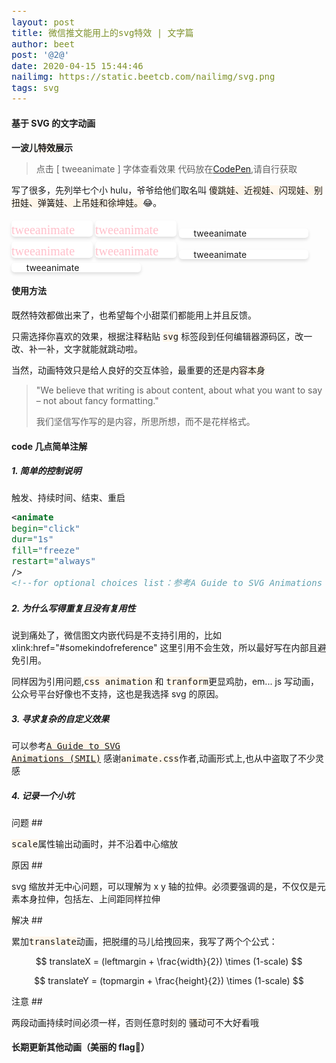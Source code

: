 ```yaml
---
layout: post
title: 微信推文能用上的svg特效 | 文字篇
author: beet
post: '@2@'
date: 2020-04-15 15:44:46
nailimg: https://static.beetcb.com/nailimg/svg.png
tags: svg
---
```


<style>
aside  {display:inline-block;background-color: white; border-radius: 5px;box-shadow: 0 3px 5px rgba(0, 0, 0, .12);line-height:15px;margin-top:5px} code {background: #fff6ea;font-size:14px}
</style>

#### 基于 SVG 的文字动画

**一波儿<code>特效</code>展示**

> 点击 [ tweeanimate ] 字体查看效果
> 代码放在[CodePen](https://codepen.io/beetcb/pen/jObbBdN),请自行获取

写了很多，先列举七个小 hulu，爷爷给他们取名叫 <code>傻跳娃、近视娃、闪现娃、别扭娃、弹簧娃、上吊娃和徐坤娃。</code>:joy:。

<aside class="center-align waves-effect "><svg version="1.1" xmlns="http://www.w3.org/2000/svg" height="26" width="130" viewbox="0 0 130 26"
      preserveAspectRatio="xMidYMid meet">
      <text fill=pink font-size="20px" font-family="microsoft yahei" y="22" x="0"
        preserveAspectRatio="xMidYMid meet">tweeanimate
        <animateTransform attributeName="transform" attributeType="XML" type="rotate" begin="click" calcMode="spline"
          additive="sum"
          values="0 30 20;1.5 30 20;-.5 30 20;-1.5 30 20;-1.5 30 20;1.5 30 20;1.5 30 20;1.5 30 20;1.5 30 20;-1.5 30 20;2.5 30 20;
        -1.5 30 20;1.5 30 20;0.5 30 20;1.5 30 20;2.5 30 20;-.5 30 20;-.5 30 20;-1.5 30 20;2.5 30 20;-1.5 30 20;0.5 30 20;2.5 30 20;2.5 30 20;1.5 30 20;2.5 30 20;2.5 30 20;.5 30 20;-1.5 30 20;-2.5 30 20;.5 30 20;.5 30 20;-2.5 30 20;-1.5 30 20;.5 30 20;.5 30 20;2.5 30 20;2.5 30 20;2.5 30 20;1.5 30 20;-.5 30 20;-1.5 30 20;2.5 30 20;1.5 30 20;0.5 30 20;-.5 30 20;.5 30 20;1.5 30 20;-2.5 30 20;-1.5 30 20;0 30 20"
          keyTimes="0;0.03;0.05;0.08;0.09;0.1;0.13;0.15;0.18;0.19;0.2;0.23;0.25;0.28;0.29;0.30;0.33;0.35;0.38;.39;.4;0.43;0.45;0.48;.49;0.5;0.53;0.55;0.58;0.59;0.6;0.63;0.65;0.68;0.69;0.7;0.73;0.75;0.78;0.79;0.8;0.83;0.85;0.88;0.89;0.9;0.93;0.95;0.98;.99;1"
          keySplines=".19 .65 .76 .21;.19 .65 .76 .21;.19 .65 .76 .21;.19 .65 .76 .21;.19 .65 .76 .21;.19 .65 .76 .21;.19 .65 .76 .21;.19 .65 .76 .21;.19 .65 .76 .21;.19 .65 .76 .21;.19 .65 .76 .21;.19 .65 .76 .21;.19 .65 .76 .21;.19 .65 .76 .21;.19 .65 .76 .21;.19 .65 .76 .21;.19 .65 .76 .21;.19 .65 .76 .21;.19 .65 .76 .21;.19 .65 .76 .21;.19 .65 .76 .21;.19 .65 .76 .21;.19 .65 .76 .21;.19 .65 .76 .21;.19 .65 .76 .21;.19 .65 .76 .21;.19 .65 .76 .21;.19 .65 .76 .21;.19 .65 .76 .21;.19 .65 .76 .21;.19 .65 .76 .21;.19 .65 .76 .21;.19 .65 .76 .21;.19 .65 .76 .21;.19 .65 .76 .21;.19 .65 .76 .21;.19 .65 .76 .21;.19 .65 .76 .21;.19 .65 .76 .21;.19 .65 .76 .21;.19 .65 .76 .21;.19 .65 .76 .21;.19 .65 .76 .21;.19 .65 .76 .21;.19 .65 .76 .21;.19 .65 .76 .21;.19 .65 .76 .21;.19 .65 .76 .21;.19 .65 .76 .21;.19 .65 .76 .21"
          dur="5" repeatCount="1">
        </animateTransform>
        <animate attributeName="y" dur="4s" calcMode="spline" additive="sum"
          keySplines=".19 .65 .76 .21;.19 .65 .76 .21;.19 .65 .76 .21;.19 .65 .76 .21;.19 .65 .76 .21;.19 .65 .76 .21;.19 .65 .76 .21;.19 .65 .76 .21;.19 .65 .76 .21;.19 .65 .76 .21;.19 .65 .76 .21;.19 .65 .76 .21;.19 .65 .76 .21;.19 .65 .76 .21;.19 .65 .76 .21;.19 .65 .76 .21;.19 .65 .76 .21;.19 .65 .76 .21;.19 .65 .76 .21;.19 .65 .76 .21;.19 .65 .76 .21;.19 .65 .76 .21;.19 .65 .76 .21;.19 .65 .76 .21;.19 .65 .76 .21;.19 .65 .76 .21;.19 .65 .76 .21;.19 .65 .76 .21;.19 .65 .76 .21;.19 .65 .76 .21;.19 .65 .76 .21;.19 .65 .76 .21;.19 .65 .76 .21;.19 .65 .76 .21;.19 .65 .76 .21;.19 .65 .76 .21;.19 .65 .76 .21;.19 .65 .76 .21;.19 .65 .76 .21;.19 .65 .76 .21;.19 .65 .76 .21;.19 .65 .76 .21;.19 .65 .76 .21;.19 .65 .76 .21;.19 .65 .76 .21;.19 .65 .76 .21;.19 .65 .76 .21;.19 .65 .76 .21;.19 .65 .76 .21;.19 .65 .76 .21"
          values="0;1.5;.5;.5;.5;-.5;.5;1.5;1.5;1.5;2.5;.5;.5;2.5;1.5;2.5;1.5;.5;.5;0;1.5;.5;-.5;-.5;.5;-.5;.5;2.5;1.5;2.5;1.5;1.5;.5;1.5;.5;.5;2.5;1.5;0.5;-1.5;.5;-.5;.5;1.5;.5;1.5;.5;1.5;1.5;.5;0"
          repeatCount="1" begin="click">
        </animate>
      </text>
    </svg></aside>

<aside class="center-align waves-effect "><svg version="1.1" xmlns="http://www.w3.org/2000/svg" height="26" width="130" viewbox="0 0 130 26">
      <text fill=pink font-size="20px" font-family="microsoft yahei" y="22" x="0"
        preserveAspectRatio="xMidYMid meet">tweeanimate
        <animateTransform attributeName="transform" attributeType="XML" type="scale" begin="click" dur="1s"
          values="1;1.1;1" additive="sum" repeatCount="1">
        </animateTransform>
        <animateTransform attributeName="transform" attributeType="XML" type="translate" begin="click" dur="1s"
          values="0,0;-6.5,-1.8;0,0" additive="sum" repeatCount="1">
        </animateTransform>
      </text>
    </svg></aside>

<aside class="center-align waves-effect "><svg version="1.1" xmlns="http://www.w3.org/2000/svg" height="26" width="130" viewbox="0 0 130 26">
      <text fill=pink font-size="20px" font-family="microsoft yahei" y="22" x="0"
        preserveAspectRatio="xMidYMid meet">tweeanimate
        <animate attributeName="opacity" attributeType="CSS" begin="click" dur="3s" values="1;0;1;0;1"
          keyTimes="0;.25;.5;.75;1" repeatCount="2">
        </animate>
      </text>
    </svg></aside>

<aside class="center-align waves-effect "><svg version="1.1" xmlns="http://www.w3.org/2000/svg" height="26" width="130" viewbox="0 0 130 26">
      <text fill=pink font-size="20px" font-family="microsoft yahei" y="22" x="0"
        preserveAspectRatio="xMidYMid meet">tweeanimate
        <animateTransform attributeName="transform" attributeType="XML" type="scale" begin="click" dur="1s"
          values="1,1;1.23,0.8;0.8,1.25;1.15,0.85;1.05,0.95;1,1" repeatCount="1">
        </animateTransform>
        <animateTransform attributeName="transform" attributeType="XML" type="translate" begin="click" dur="1s"
          values="0,0;-14.95,3.59;13,-4.5;-9.75,2.7;-3.25,0.9;0,0" additive="sum" repeatCount="1">
        </animateTransform>
      </text>
    </svg></aside>

<aside class="center-align waves-effect "><svg version="1.1" xmlns="http://www.w3.org/2000/svg" height="26" width="130" viewbox="0 0 130 26">
      <text fill=pink font-size="20px" font-family="microsoft yahei" y="22" x="0"
        preserveAspectRatio="xMidYMid meet">tweeanimate
        <animate attributeName="x" begin="click" dur="2s" values="0;8;-8;8;-8;8;-8;8;-8;8;-8;8;-8;1;-1;0"
          repeatCount="1">
        </animate>
      </text>
    </svg></aside>

<aside class="center-align waves-effect "><svg version="1.1" xmlns="http://www.w3.org/2000/svg" height="26" width="130" viewbox="0 0 130 26">
      <text fill=pink font-size="20px" font-family="microsoft yahei" y="22" x="0"
        preserveAspectRatio="xMidYMid meet">tweeanimate
        <animateTransform attributeName="transform"  attributeType="XML" type="rotate" begin="click"
          values="10 50 0;-10 50 0;8 50 0;-8 50 0;7 50 0;-7 50 0;5 50 0;-5 50 0;-2 50 0;0 50 0"
          keyTimes="0;0.1;0.2;0.3;0.4;0.5;0.6;0.7;.85;1"
          dur="3s" repeatCount="1">
        </animateTransform>
      </text>
    </svg></aside>
<aside class="center-align waves-effect "><svg version="1.1" xmlns="http://www.w3.org/2000/svg" height="26" width="130" viewbox="0 0 130 26"
      preserveAspectRatio="xMidYMid meet">
      <text fill=pink font-size="20px" font-family="microsoft yahei" y="22" x="0"
        preserveAspectRatio="xMidYMid meet">tweeanimate
        <animate attributeName="y" attributeType="XML" begin="click" dur="3s" calcMode="spline"
          values="25;13; 25; 17; 25; 20; 25; 24.5; 25" keyTimes="0; 0.15; 0.2; 0.3; 0.45; 0.6; 0.75; 0.9; 1"
          keySplines="0.42 0 1 1;0.42 0 1 1;0 0 0.59 1;0.42 0 1 1;0 0 0.59 1;0.42 0 1 1;0 0 0.59 1;0.42 0 1 1"
          repeatCount="2">
        </animate>
      </text>
    </svg></aside>

#### 使用方法

既然特效都做出来了，也希望每个小甜菜们都能用上并且反馈。

只需选择你喜欢的效果，根据注释粘贴 <code>svg</code> 标签段到任何编辑器源码区，改一改、补一补，文字就能就跳动啦。

当然，动画特效只是给人良好的交互体验，最重要的还是<code>内容本身</code>

> "We believe that writing is about content, about what you want to say – not about fancy formatting."
>
> 我们坚信写作写的是内容，所思所想，而不是花样格式。

#### code 几点简单注解

##### 1. 简单的控制说明

触发、持续时间、结束、重启

```svg
<animate
begin="click"
dur="1s"
fill="freeze"
restart="always"
/>
<!--for optional choices list：参考A Guide to SVG Animations (SMIL)-->
```

##### 2. **为什么写得重复且没有复用性**

说到痛处了，微信图文内嵌代码是不支持引用的，比如 xlink:href="#somekindofreference" 这里引用不会生效，所以最好写在内部且避免引用。

同样因为引用问题,<code>css animation</code> 和 <code>tranform</code>更显鸡肋，em... js 写动画，公众号平台好像也不支持，这也是我选择 svg 的原因。

##### 3. **寻求复杂的自定义效果**

可以参考<code>[A Guide to SVG Animations (SMIL\)](https://css-tricks.com/guide-svg-animations-smil/)</code>
感谢<code>animate.css</code>作者,动画形式上,也从中盗取了不少灵感

##### 4. **记录一个小坑**

问题 ##

<code>scale</code>属性输出动画时，并不沿着中心缩放

原因 ##

svg 缩放并无中心问题，可以理解为 x y 轴的拉伸。必须要强调的是，不仅仅是元素本身拉伸，包括左、上间距同样拉伸

解决 ##

累加<code>translate</code>动画，把脱缰的马儿给拽回来，我写了两个个公式：

$$
translateX = (leftmargin + \frac{width}{2})  \times (1-scale)
$$

$$
translateY = (topmargin + \frac{height}{2})  \times (1-scale)
$$

注意 ##

两段动画持续时间必须一样，否则任意时刻的 <code>骚动</code>可不大好看哦

#### 长期更新其他动画（美丽的 flag:dog:）
